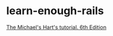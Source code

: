 # learn-enough-rails
[The Michael's Hart's tutorial. 6th Edition](https://www.learnenough.com/ruby-on-rails-6th-edition-tutorial)